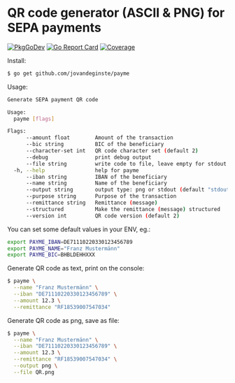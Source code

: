 # QR code generator (ASCII & PNG) for SEPA payments

[![PkgGoDev](https://pkg.go.dev/badge/github.com/jovandeginste/payme)](https://pkg.go.dev/github.com/jovandeginste/payme)
[![Go Report Card](https://goreportcard.com/badge/github.com/jovandeginste/payme)](https://goreportcard.com/report/github.com/jovandeginste/payme)
[![Coverage](http://gocover.io/_badge/github.com/jovandeginste/payme)](http://gocover.io/github.com/jovandeginste/payme)

Install:

```bash
$ go get github.com/jovandeginste/payme
```

Usage:

```bash
Generate SEPA payment QR code

Usage:
  payme [flags]

Flags:
      --amount float        Amount of the transaction
      --bic string          BIC of the beneficiary
      --character-set int   QR code character set (default 2)
      --debug               print debug output
      --file string         write code to file, leave empty for stdout
  -h, --help                help for payme
      --iban string         IBAN of the beneficiary
      --name string         Name of the beneficiary
      --output string       output type: png or stdout (default "stdout")
      --purpose string      Purpose of the transaction
      --remittance string   Remittance (message)
      --structured          Make the remittance (message) structured
      --version int         QR code version (default 2)
```

You can set some default values in your ENV, eg.:

```bash
export PAYME_IBAN=DE71110220330123456789
export PAYME_NAME="Franz Mustermänn"
export PAYME_BIC=BHBLDEHHXXX
```

Generate QR code as text, print on the console:

```bash
$ payme \
  --name "Franz Mustermänn" \
  --iban "DE71110220330123456789" \
  --amount 12.3 \
  --remittance "RF18539007547034"
```

Generate QR code as png, save as file:

```bash
$ payme \
  --name "Franz Mustermänn" \
  --iban "DE71110220330123456789" \
  --amount 12.3 \
  --remittance "RF18539007547034" \
  --output png \
  --file QR.png
```
